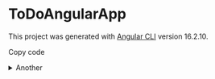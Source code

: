 # ToDoAngularApp

This project was generated with [Angular CLI](https://github.com/angular/angular-cli) version 16.2.10.

Copy code

<details>
  <summary>Another</summary>
  <details>
    <summary>ToDoApp</summary>
  </details>
</details>

